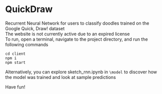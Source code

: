# QuickDraw
Recurrent Neural Network for users to classify doodles trained on the Google Quick, Draw! dataset<br>
The website is not currently active due to an expired license<br>
To run, open a terminal, navigate to the project directory, and run the following commands<br>

`cd client`<br>
`npm i`<br>
`npm start`<br>

Alternatively, you can explore sketch_rnn.ipynb in `\model` to discover how the model was trained and look at sample predictions<br>

Have fun!<br>
